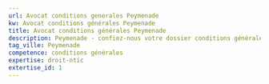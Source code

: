 ```yaml
---
url: Avocat conditions generales Peymenade
kw: Avocat conditions générales Peymenade
title: Avocat conditions générales Peymenade
description: Peymenade - confiez-nous votre dossier conditions générales
tag_ville: Peymenade
competence: conditions générales
expertise: droit-ntic
extertise_id: 1
---
```

